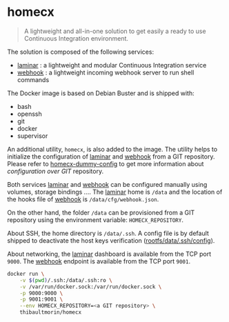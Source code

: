 # homecx

> A lightweight and all-in-one solution to get easily a ready to use Continuous Integration environment.

The solution is composed of the following services:

- [laminar] : a lightweight and modular Continuous Integration service
- [webhook] : a lightweight incoming webhook server to run shell commands

The Docker image is based on Debian Buster and is shipped with:

- bash
- openssh
- git
- docker
- supervisor

An additional utility, `homecx`, is also added to the image.
The utility helps to initialize the configuration of [laminar] and [webhook] from a GIT repository.
Please refer to [homecx-dummy-config] to get more information about _configuration over GIT_ repository.

Both services [laminar] and [webhook] can be configured manually using volumes, storage bindings ....
The [laminar] home is `/data` and the location of the hooks file of [webhook] is `/data/cfg/webhook.json`.

On the other hand, the folder `/data` can be provisioned from a GIT repository using the environment variable: `HOMECX_REPOSITORY`.

About SSH, the home directory is `/data/.ssh`.
A config file is by default shipped to deactivate the host keys verification ([rootfs/data/.ssh/config]).

About networking, the [laminar] dashboard is available from the TCP port `9000`.
The [webhook] endpoint is available from the TCP port `9001`.

```bash
docker run \
    -v $(pwd)/.ssh:/data/.ssh:ro \
    -v /var/run/docker.sock:/var/run/docker.sock \
    -p 9000:9000 \
    -p 9001:9001 \
    --env HOMECX_REPOSITORY=<a GIT repository> \
    thibaultmorin/homecx
```

[homecx-dummy-config]: https://github.com/tmorin/homecx-dummy-config
[hub.docker.com]: https://hub.docker.com/repository/docker/thibaultmorin/homecx
[laminar]: https://laminar.ohwg.net
[webhook]: https://github.com/adnanh/webhook
[rootfs/data/.ssh/config]: rootfs/data/.ssh/config
